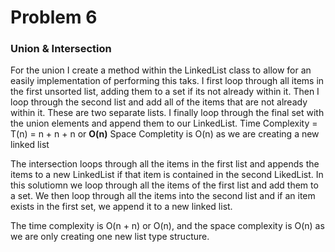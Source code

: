 # Problem 6
### Union & Intersection


For the union I create a method within the LinkedList class to allow for an easily
implementation of performing this taks. I first loop through all items in the first
unsorted list, adding them to a set if its not already within it. Then I loop through
the second list and add all of the items that are not already within it. These are two separate
lists. I finally loop through the final set with the union elements and append them to our
LinkedList.
Time Complexity = T(n) = n + n + n
or **O(n)**
Space Completity is O(n) as we are creating a new linked list


The intersection loops through all the items in the first
list and appends the items to a new LinkedList if that item
is contained in the second LikedList. In this solutiomn we loop through
all the items of the first list and add them to a set. We then loop through all
the items into the second list and if an item exists in the first set, we append it to
a new linked list.

The time complexity is O(n + n) or O(n), and the space complexity is O(n) as we
are only creating one new list type structure. 

